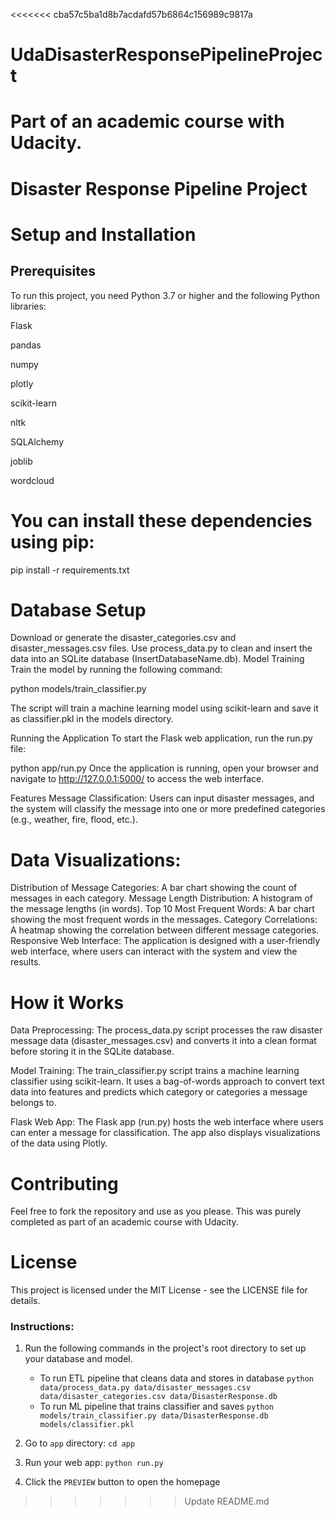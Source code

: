 <<<<<<< cba57c5ba1d8b7acdafd57b6864c156989c9817a
# UdaDisasterResponsePipelineProject
Part of an academic course with Udacity.
=======
# Disaster Response Pipeline Project
# Setup and Installation
## Prerequisites
To run this project, you need Python 3.7 or higher and the following Python libraries:

Flask

pandas

numpy

plotly

scikit-learn

nltk

SQLAlchemy

joblib

wordcloud

# You can install these dependencies using pip:

pip install -r requirements.txt

# Database Setup
Download or generate the disaster_categories.csv and disaster_messages.csv files.
Use process_data.py to clean and insert the data into an SQLite database (InsertDatabaseName.db).
Model Training
Train the model by running the following command:

python models/train_classifier.py

The script will train a machine learning model using scikit-learn and save it as classifier.pkl in the models directory.

Running the Application
To start the Flask web application, run the run.py file:

python app/run.py
Once the application is running, open your browser and navigate to http://127.0.0.1:5000/ to access the web interface.

Features
Message Classification: Users can input disaster messages, and the system will classify the message into one or more predefined categories (e.g., weather, fire, flood, etc.).

# Data Visualizations:

Distribution of Message Categories: A bar chart showing the count of messages in each category.
Message Length Distribution: A histogram of the message lengths (in words).
Top 10 Most Frequent Words: A bar chart showing the most frequent words in the messages.
Category Correlations: A heatmap showing the correlation between different message categories.
Responsive Web Interface: The application is designed with a user-friendly web interface, where users can interact with the system and view the results.

# How it Works
Data Preprocessing: The process_data.py script processes the raw disaster message data (disaster_messages.csv) and converts it into a clean format before storing it in the SQLite database.

Model Training: The train_classifier.py script trains a machine learning classifier using scikit-learn. It uses a bag-of-words approach to convert text data into features and predicts which category or categories a message belongs to.

Flask Web App: The Flask app (run.py) hosts the web interface where users can enter a message for classification. The app also displays visualizations of the data using Plotly.

# Contributing
Feel free to fork the repository and use as you please. This was purely completed as part of an academic course with Udacity.

# License
This project is licensed under the MIT License - see the LICENSE file for details.




### Instructions:
1. Run the following commands in the project's root directory to set up your database and model.

    - To run ETL pipeline that cleans data and stores in database
        `python data/process_data.py data/disaster_messages.csv data/disaster_categories.csv data/DisasterResponse.db`
    - To run ML pipeline that trains classifier and saves
        `python models/train_classifier.py data/DisasterResponse.db models/classifier.pkl`

2. Go to `app` directory: `cd app`

3. Run your web app: `python run.py`

4. Click the `PREVIEW` button to open the homepage
>>>>>>> Update README.md
